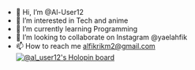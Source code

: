 - 👋 Hi, I’m @Al-User12
- 👀 I’m interested in Tech and anime
- 🌱 I’m currently learning Programming
- 💞️ I’m looking to collaborate on Instagram @yaelahfik
- 📫 How to reach me alfikrikm2@gmail.com
[![@al_user12's Holopin board](https://holopin.me/al_user12)](https://holopin.io/@al_user12)
<!---
Al-User12/Al-User12 is a ✨ special ✨ repository because its `README.md` (this file) appears on your GitHub profile.
You can click the Preview link to take a look at your changes.
--->
